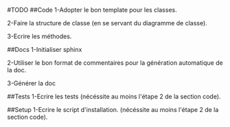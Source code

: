#TODO
##Code
1-Adopter le bon template pour les classes.

2-Faire la structure de classe (en se servant du diagramme de classe).

3-Ecrire les méthodes.

##Docs
1-Initialiser sphinx

2-Utiliser le bon format de commentaires pour la génération automatique de la doc.

3-Générer la doc

##Tests
1-Ecrire les tests (nécéssite au moins l'étape 2 de la section code).

##Setup
1-Ecrire le script d'installation. (nécéssite au moins l'étape 2 de la section code).
